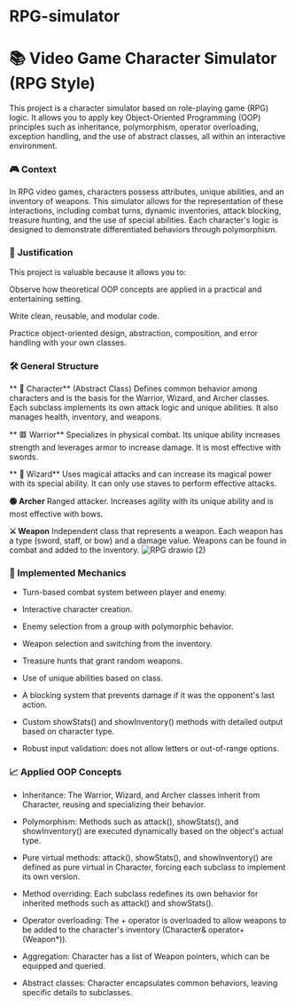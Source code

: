 # RPG-simulator
# 📚 Video Game Character Simulator (RPG Style)

This project is a character simulator based on role-playing game (RPG) logic. It allows you to apply key Object-Oriented Programming (OOP) principles such as inheritance, polymorphism, operator overloading, exception handling, and the use of abstract classes, all within an interactive environment.
### 🎮 **Context**
In RPG video games, characters possess attributes, unique abilities, and an inventory of weapons. This simulator allows for the representation of these interactions, including combat turns, dynamic inventories, attack blocking, treasure hunting, and the use of special abilities. Each character's logic is designed to demonstrate differentiated behaviors through polymorphism.

### 📌 **Justification**
This project is valuable because it allows you to:

Observe how theoretical OOP concepts are applied in a practical and entertaining setting.

Write clean, reusable, and modular code.

Practice object-oriented design, abstraction, composition, and error handling with your own classes.

### 🛠️ **General Structure**

** 🧱 Character** (Abstract Class)
Defines common behavior among characters and is the basis for the Warrior, Wizard, and Archer classes. Each subclass implements its own attack logic and unique abilities. It also manages health, inventory, and weapons.

** 🟥 Warrior**
Specializes in physical combat. Its unique ability increases strength and leverages armor to increase damage. It is most effective with swords.

** 🔷 Wizard**
Uses magical attacks and can increase its magical power with its special ability. It can only use staves to perform effective attacks.

**🟢 Archer**
Ranged attacker. Increases agility with its unique ability and is most effective with bows.

**⚔️ Weapon**
Independent class that represents a weapon. Each weapon has a type (sword, staff, or bow) and a damage value. Weapons can be found in combat and added to the inventory.
![RPG drawio (2)](https://github.com/user-attachments/assets/3ccea299-4929-4e6e-9a42-d62914243fd6)

### **🔁 Implemented Mechanics**
- Turn-based combat system between player and enemy.

- Interactive character creation.

- Enemy selection from a group with polymorphic behavior.

- Weapon selection and switching from the inventory.

- Treasure hunts that grant random weapons.

- Use of unique abilities based on class.

- A blocking system that prevents damage if it was the opponent's last action.

- Custom showStats() and showInventory() methods with detailed output based on character type.

- Robust input validation: does not allow letters or out-of-range options.

### **📈 Applied OOP Concepts**
- Inheritance: The Warrior, Wizard, and Archer classes inherit from Character, reusing and specializing their behavior.

- Polymorphism: Methods such as attack(), showStats(), and showInventory() are executed dynamically based on the object's actual type.

- Pure virtual methods: attack(), showStats(), and showInventory() are defined as pure virtual in Character, forcing each subclass to implement its own version.

- Method overriding: Each subclass redefines its own behavior for inherited methods such as attack() and showStats().

- Operator overloading: The + operator is overloaded to allow weapons to be added to the character's inventory (Character& operator+(Weapon*)).

- Aggregation: Character has a list of Weapon pointers, which can be equipped and queried.

- Abstract classes: Character encapsulates common behaviors, leaving specific details to subclasses.
